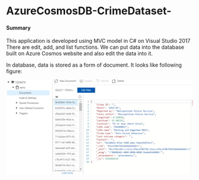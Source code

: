 # AzureCosmosDB-CrimeDataset-

[//]: # (Image References)

[image1]: 4.PNG "Azure Website"
[image2]: 5.PNG "Implementation"

#### Summary 
This application is developed using MVC model in C# on Visual Studio 2017
There are edit, add, and list functions. We can put data into the database built on Azure Cosmos website and also edit the data into it.

In database, data is stored as a form of document. It looks like following figure:

![alt text][image1]
